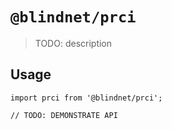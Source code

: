 # `@blindnet/prci`

> TODO: description

## Usage

```
import prci from '@blindnet/prci';

// TODO: DEMONSTRATE API
```
